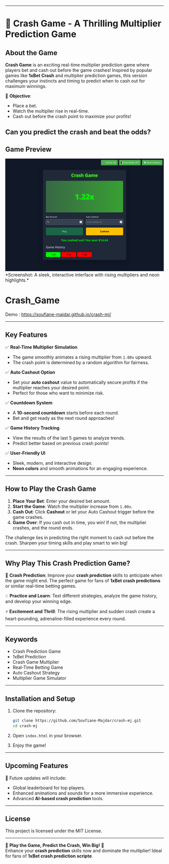 
---  
# 🚀 **Crash Game - A Thrilling Multiplier Prediction Game**  

## **About the Game**  
**Crash Game** is an exciting real-time multiplier prediction game where players bet and cash out before the game crashes! Inspired by popular games like **1xBet Crash** and multiplier prediction games, this version challenges your instincts and timing to predict when to cash out for maximum winnings.  

🎯 **Objective**:  
- Place a bet.  
- Watch the multiplier rise in real-time.  
- Cash out before the crash point to maximize your profits!  

Can you predict the crash and beat the odds?  
---

## **Game Preview**  
<img src="Crash Game_won.png"/> 
*Screenshot: A sleek, interactive interface with rising multipliers and neon highlights.*  

# Crash_Game
Demo : https://soufiane-majdar.github.io/crash-mj/

---

## **Key Features**  

✅ **Real-Time Multiplier Simulation**  
- The game smoothly animates a rising multiplier from `1.00x` upward.  
- The crash point is determined by a random algorithm for fairness.  

✅ **Auto Cashout Option**  
- Set your **auto cashout** value to automatically secure profits if the multiplier reaches your desired point.  
- Perfect for those who want to minimize risk.  

✅ **Countdown System**  
- A **10-second countdown** starts before each round.  
- Bet and get ready as the next round approaches!  

✅ **Game History Tracking**  
- View the results of the last 5 games to analyze trends.  
- Predict better based on previous crash points!  

✅ **User-Friendly UI**  
- Sleek, modern, and interactive design.  
- **Neon colors** and smooth animations for an engaging experience.  

---

## **How to Play the Crash Game**  

1. **Place Your Bet**: Enter your desired bet amount.  
2. **Start the Game**: Watch the multiplier increase from `1.00x`.  
3. **Cash Out**: Click **Cashout** or let your Auto Cashout trigger before the game crashes.  
4. **Game Over**: If you cash out in time, you win! If not, the multiplier crashes, and the round ends.  

The challenge lies in predicting the right moment to cash out before the crash. Sharpen your timing skills and play smart to win big!  

---

## **Why Play This Crash Prediction Game?**  

🔮 **Crash Prediction**: Improve your **crash prediction** skills to anticipate when the game might end. The perfect game for fans of **1xBet crash predictions** or similar real-time betting games.  

💡 **Practice and Learn**: Test different strategies, analyze the game history, and develop your winning edge.  

⚡ **Excitement and Thrill**: The rising multiplier and sudden crash create a heart-pounding, adrenaline-filled experience every round.  

---

## **Keywords**  
- Crash Prediction Game  
- 1xBet Prediction  
- Crash Game Multiplier  
- Real-Time Betting Game  
- Auto Cashout Strategy  
- Multiplier Game Simulator  

---

## **Installation and Setup**  

1. Clone the repository:  
   ```bash  
   git clone https://github.com/Soufiane-Majdar/crash-mj.git 
   cd crash-mj   
   ```  

2. Open `index.html` in your browser.  

3. Enjoy the game!  

---

## **Upcoming Features**  

🚧 Future updates will include:  
- Global leaderboard for top players.  
- Enhanced animations and sounds for a more immersive experience.  
- Advanced **AI-based crash prediction** tools.  

---

## **License**  
This project is licensed under the MIT License.  

---

🔗 **Play the Game, Predict the Crash, Win Big!** 🚀  
Enhance your **crash prediction** skills now and dominate the multiplier! Ideal for fans of **1xBet crash prediction scripte**.  
